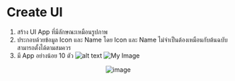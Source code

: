 # Create UI
1. สร้าง UI App ที่มีลักษณะเหมือนรูปภาพ
2. ประกอบด้วยข้อมูล Icon และ Name โดย Icon และ Name ไม่จำเป็นต้องเหมือนกับต้นฉบับสามารถตั้งได้ตามสมควร
3. มี App อย่างน้อย 10 ตัว
![alt text](https://drive.google.com/file/d/1KuR0JpMMzlRvbOiOqd-EczAyuTVuG1Yv/view?usp=drive_link)
![My Image](https://drive.google.com/file/d/1KuR0JpMMzlRvbOiOqd-EczAyuTVuG1Yv/view?usp=sharing)
<div align="center">
 <img 
    max-width="300px"
    alt="image"
     src="https://drive.google.com/file/d/1KuR0JpMMzlRvbOiOqd-EczAyuTVuG1Yv/view?usp=drive_link">
</div>
